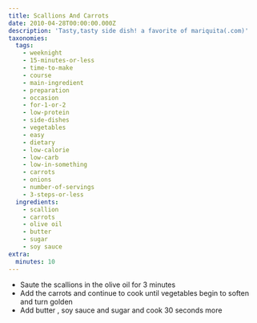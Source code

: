 ```yaml
---
title: Scallions And Carrots
date: 2010-04-28T00:00:00.000Z
description: 'Tasty,tasty side dish! a favorite of mariquita(.com)'
taxonomies:
  tags:
    - weeknight
    - 15-minutes-or-less
    - time-to-make
    - course
    - main-ingredient
    - preparation
    - occasion
    - for-1-or-2
    - low-protein
    - side-dishes
    - vegetables
    - easy
    - dietary
    - low-calorie
    - low-carb
    - low-in-something
    - carrots
    - onions
    - number-of-servings
    - 3-steps-or-less
  ingredients:
    - scallion
    - carrots
    - olive oil
    - butter
    - sugar
    - soy sauce
extra:
  minutes: 10
---
```

 - Saute the scallions in the olive oil for 3 minutes
 - Add the carrots and continue to cook until vegetables begin to soften and turn golden
 - Add butter , soy sauce and sugar and cook 30 seconds more
